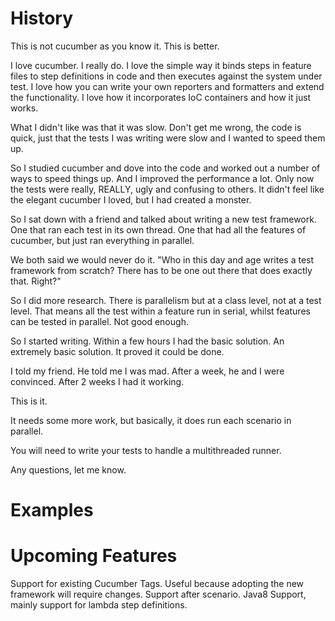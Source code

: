 History
=======================
This is not cucumber as you know it. This is better.

I love cucumber. I really do. 
I love the simple way it binds steps in feature files to step definitions in code and then executes against the system under test.
I love how you can write your own reporters and formatters and extend the functionality.
I love how it incorporates IoC containers and how it just works.

What I didn't like was that it was slow.
Don't get me wrong, the code is quick, just that the tests I was writing were slow and I wanted to speed them up.

So I studied cucumber and dove into the code and worked out a number of ways to speed things up. And I improved the performance a lot.
Only now the tests were really, REALLY, ugly and confusing to others. It didn't feel like the elegant cucumber I loved, but I had created a monster.

So I sat down with a friend and talked about writing a new test framework. One that ran each test in its own thread. One that had all the features of cucumber, but just ran everything in parallel.

We both said we would never do it. "Who in this day and age writes a test framework from scratch? There has to be one out there that does exactly that. Right?"

So I did more research. There is parallelism but at a class level, not at a test level. That means all the test within a feature run in serial, whilst features can be tested in parallel.
Not good enough. 

So I started writing. Within a few hours I had the basic solution. An extremely basic solution. It proved it could be done.

I told my friend. He told me I was mad. After a week, he and I were convinced. After 2 weeks I had it working.

This is it.

It needs some more work, but basically, it does run each scenario in parallel.

You will need to write your tests to handle a multithreaded runner.

Any questions, let me know.

Examples
=======================


Upcoming Features
=======================
Support for existing Cucumber Tags. Useful because adopting the new framework will require changes.
Support after scenario.
Java8 Support, mainly support for lambda step definitions.

